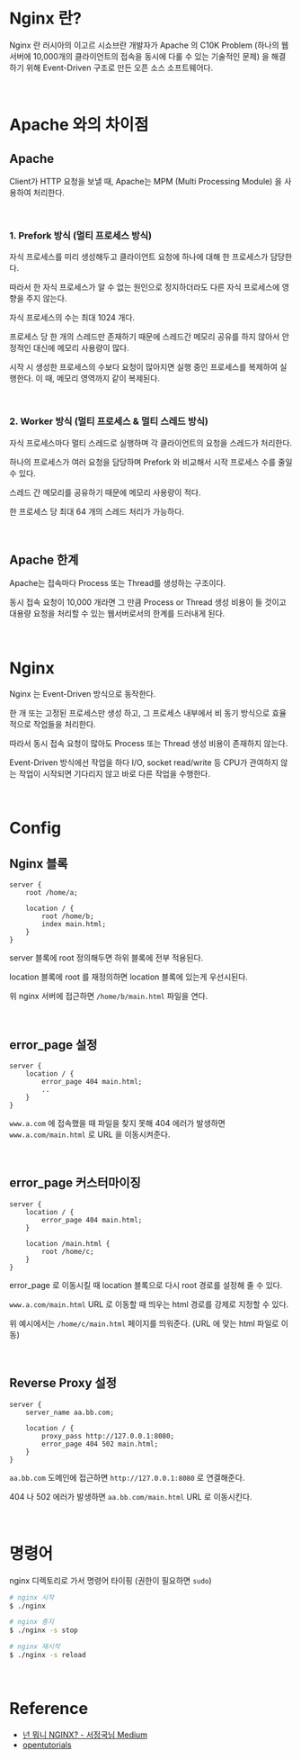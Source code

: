 # Nginx 란?

Nginx 란 러시아의 이고르 시쇼브란 개발자가 Apache 의 C10K Problem (하나의 웹서버에 10,000개의 클라이언트의 접속을 동시에 다룰 수 있는 기술적인 문제) 을 해결하기 위해 Event-Driven 구조로 만든 오픈 소스 소프트웨어다.

<br>

# Apache 와의 차이점

## Apache

Client가 HTTP 요청을 보낼 때, Apache는 MPM (Multi Processing Module) 을 사용하여 처리한다. 

<br>

### 1. Prefork 방식 (멀티 프로세스 방식)

자식 프로세스를 미리 생성해두고 클라이언트 요청에 하나에 대해 한 프로세스가 담당한다.

따라서 한 자식 프로세스가 알 수 없는 원인으로 정지하더라도 다른 자식 프로세스에 영향을 주지 않는다.

자식 프로세스의 수는 최대 1024 개다.

프로세스 당 한 개의 스레드만 존재하기 때문에 스레드간 메모리 공유를 하지 않아서 안정적인 대신에 메모리 사용량이 많다.

시작 시 생성한 프로세스의 수보다 요청이 많아지면 실행 중인 프로세스를 복제하여 실행한다. 이 때, 메모리 영역까지 같이 복제된다.

<br>

### 2. Worker 방식 (멀티 프로세스 & 멀티 스레드 방식)

자식 프로세스마다 멀티 스레드로 실행하며 각 클라이언트의 요청을 스레드가 처리한다.

하나의 프로세스가 여러 요청을 담당하며 Prefork 와 비교해서 시작 프로세스 수를 줄일 수 있다.

스레드 간 메모리를 공유하기 때문에 메모리 사용량이 적다.

한 프로세스 당 최대 64 개의 스레드 처리가 가능하다.

<br>

## Apache 한계

Apache는 접속마다 Process 또는 Thread를 생성하는 구조이다. 

동시 접속 요청이 10,000 개라면 그 만큼 Process or Thread 생성 비용이 들 것이고 대용량 요청을 처리할 수 있는 웹서버로서의 한계를 드러내게 된다.

<br>

# Nginx

Nginx 는 Event-Driven 방식으로 동작한다. 

한 개 또는 고정된 프로세스만 생성 하고, 그 프로세스 내부에서 비 동기 방식으로 효율적으로 작업들을 처리한다.

따라서 동시 접속 요청이 많아도 Process 또는 Thread 생성 비용이 존재하지 않는다.

Event-Driven 방식에선 작업을 하다 I/O, socket read/write 등 CPU가 관여하지 않는 작업이 시작되면 기다리지 않고 바로 다른 작업을 수행한다.

<br>

# Config

## Nginx 블록

```nginx
server {
    root /home/a;

    location / {
        root /home/b;
        index main.html;
    }
}
```

server 블록에 root 정의해두면 하위 블록에 전부 적용된다.

location 블록에 root 를 재정의하면 location 블록에 있는게 우선시된다.

위 nginx 서버에 접근하면 `/home/b/main.html` 파일을 연다.

<br>

## error_page 설정

```nginx
server {
    location / {
        error_page 404 main.html;
        ..
    }
}
```

`www.a.com` 에 접속했을 때 파일을 찾지 못해 404 에러가 발생하면 `www.a.com/main.html` 로 URL 을 이동시켜준다.

<br>

## error_page 커스터마이징

```nginx
server {
    location / {
        error_page 404 main.html;
    }

    location /main.html {
        root /home/c;
    }
}
```

error_page 로 이동시킬 때 location 블록으로 다시 root 경로를 설정해 줄 수 있다.

`www.a.com/main.html` URL 로 이동할 때 띄우는 html 경로를 강제로 지정할 수 있다.

위 예시에서는 `/home/c/main.html` 페이지를 띄워준다. (URL 에 맞는 html 파일로 이동)

<br>

## Reverse Proxy 설정

```nginx
server {
    server_name aa.bb.com;

    location / {
        proxy_pass http://127.0.0.1:8080;
        error_page 404 502 main.html;
    }
}
```

`aa.bb.com` 도메인에 접근하면 `http://127.0.0.1:8080` 로 연결해준다.

404 나 502 에러가 발생하면 `aa.bb.com/main.html` URL 로 이동시킨다.

<br>

# 명령어

nginx 디렉토리로 가서 명령어 타이핑 (권한이 필요하면 `sudo`)

```sh
# nginx 시작
$ ./nginx

# nginx 중지
$ ./nginx -s stop

# nginx 재시작
$ ./nginx -s reload
```

<br>

# Reference

- [넌 뭐니 NGINX? - 서정국님 Medium](https://medium.com/sjk5766/%EB%84%8C-%EB%AD%90%EB%8B%88-nginx-9a8cae25e964)
- [opentutorials](https://opentutorials.org/module/384/4526)
